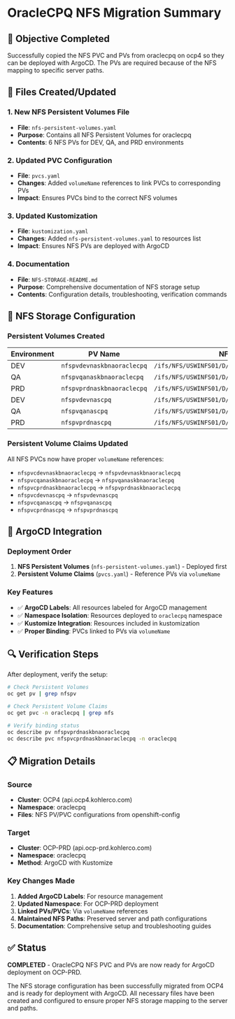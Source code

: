 # OracleCPQ NFS Migration Summary

## 🎯 Objective Completed

Successfully copied the NFS PVC and PVs from oraclecpq on ocp4 so they can be deployed with ArgoCD. The PVs are required because of the NFS mapping to specific server paths.

## 📁 Files Created/Updated

### 1. New NFS Persistent Volumes File
- **File**: `nfs-persistent-volumes.yaml`
- **Purpose**: Contains all NFS Persistent Volumes for oraclecpq
- **Contents**: 6 NFS PVs for DEV, QA, and PRD environments

### 2. Updated PVC Configuration
- **File**: `pvcs.yaml`
- **Changes**: Added `volumeName` references to link PVCs to corresponding PVs
- **Impact**: Ensures PVCs bind to the correct NFS volumes

### 3. Updated Kustomization
- **File**: `kustomization.yaml`
- **Changes**: Added `nfs-persistent-volumes.yaml` to resources list
- **Impact**: Ensures NFS PVs are deployed with ArgoCD

### 4. Documentation
- **File**: `NFS-STORAGE-README.md`
- **Purpose**: Comprehensive documentation of NFS storage setup
- **Contents**: Configuration details, troubleshooting, verification commands

## 🔧 NFS Storage Configuration

### Persistent Volumes Created

| Environment | PV Name | NFS Path | Server | Capacity |
|-------------|---------|----------|--------|----------|
| DEV | `nfspvdevnaskbnaoraclecpq` | `/ifs/NFS/USWINFS01/D/Shared/DEV/kbnaOracleCpq` | `USWINFS01.kohlerco.com` | 20Gi |
| QA | `nfspvqanaskbnaoraclecpq` | `/ifs/NFS/USWINFS01/D/Shared/QA/kbnaOracleCpq` | `USWINFS01.kohlerco.com` | 20Gi |
| PRD | `nfspvprdnaskbnaoraclecpq` | `/ifs/NFS/USWINFS01/D/Shared/PRD/kbnaOracleCpq` | `USWINFS01.kohlerco.com` | 20Gi |
| DEV | `nfspvdevnascpq` | `/ifs/NFS/USWINFS01/D/Shared/DEV/cpq` | `USWINFS01.kohlerco.com` | 20Gi |
| QA | `nfspvqanascpq` | `/ifs/NFS/USWINFS01/D/Shared/QA/cpq` | `USWINFS01.kohlerco.com` | 20Gi |
| PRD | `nfspvprdnascpq` | `/ifs/NFS/USWINFS01/D/Shared/PRD/cpq` | `USWINFS01.kohlerco.com` | 20Gi |

### Persistent Volume Claims Updated

All NFS PVCs now have proper `volumeName` references:

- `nfspvcdevnaskbnaoraclecpq` → `nfspvdevnaskbnaoraclecpq`
- `nfspvcqanaskbnaoraclecpq` → `nfspvqanaskbnaoraclecpq`
- `nfspvcprdnaskbnaoraclecpq` → `nfspvprdnaskbnaoraclecpq`
- `nfspvcdevnascpq` → `nfspvdevnascpq`
- `nfspvcqanascpq` → `nfspvqanascpq`
- `nfspvcprdnascpq` → `nfspvprdnascpq`

## 🚀 ArgoCD Integration

### Deployment Order
1. **NFS Persistent Volumes** (`nfs-persistent-volumes.yaml`) - Deployed first
2. **Persistent Volume Claims** (`pvcs.yaml`) - Reference PVs via `volumeName`

### Key Features
- ✅ **ArgoCD Labels**: All resources labeled for ArgoCD management
- ✅ **Namespace Isolation**: Resources deployed to `oraclecpq` namespace
- ✅ **Kustomize Integration**: Resources included in kustomization
- ✅ **Proper Binding**: PVCs linked to PVs via `volumeName`

## 🔍 Verification Steps

After deployment, verify the setup:

```bash
# Check Persistent Volumes
oc get pv | grep nfspv

# Check Persistent Volume Claims
oc get pvc -n oraclecpq | grep nfs

# Verify binding status
oc describe pv nfspvprdnaskbnaoraclecpq
oc describe pvc nfspvcprdnaskbnaoraclecpq -n oraclecpq
```

## 📋 Migration Details

### Source
- **Cluster**: OCP4 (api.ocp4.kohlerco.com)
- **Namespace**: oraclecpq
- **Files**: NFS PV/PVC configurations from openshift-config

### Target
- **Cluster**: OCP-PRD (api.ocp-prd.kohlerco.com)
- **Namespace**: oraclecpq
- **Method**: ArgoCD with Kustomize

### Key Changes Made
1. **Added ArgoCD Labels**: For resource management
2. **Updated Namespace**: For OCP-PRD deployment
3. **Linked PVs/PVCs**: Via `volumeName` references
4. **Maintained NFS Paths**: Preserved server and path configurations
5. **Documentation**: Comprehensive setup and troubleshooting guides

## ✅ Status

**COMPLETED** - OracleCPQ NFS PVC and PVs are now ready for ArgoCD deployment on OCP-PRD.

The NFS storage configuration has been successfully migrated from OCP4 and is ready for deployment with ArgoCD. All necessary files have been created and configured to ensure proper NFS storage mapping to the server and paths.
